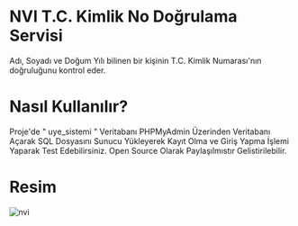 # NVI T.C. Kimlik No Doğrulama Servisi
Adı, Soyadı ve Doğum Yılı bilinen bir kişinin T.C. Kimlik Numarası'nın doğruluğunu kontrol eder.

# Nasıl Kullanılır?
Proje'de " uye_sistemi " Veritabanı PHPMyAdmin Üzerinden Veritabanı Açarak SQL Dosyasını
Sunucu Yükleyerek Kayıt Olma ve Giriş Yapma İşlemi Yaparak Test Edebilirsiniz.
Open Source Olarak Paylaşılmıstır Gelistirilebilir.
# Resim
![nvi](https://github.com/user-attachments/assets/4006dfa9-34c0-4c6d-a2c0-8d0f3488b9b9)
